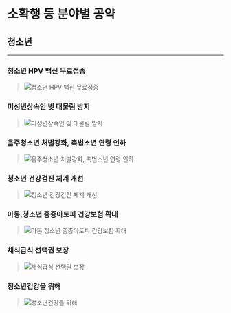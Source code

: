 # 소확행 등 분야별 공약

## 청소년

---

### 청소년 HPV 백신 무료접종
> ![청소년 HPV 백신 무료접종](./004_022_001.png)

### 미성년상속인 빚 대물림 방지
> ![미성년상속인 빚 대물림 방지](./004_022_002.png)

### 음주청소년 처벌강화, 촉법소년 연령 인하
> ![음주청소년 처벌강화, 촉법소년 연령 인하](./004_022_003.png)

### 청소년 건강검진 체계 개선
> ![청소년 건강검진 체계 개선](./004_022_004.png)

### 아동,청소년 중증아토피 건강보험 확대
> ![아동,청소년 중증아토피 건강보험 확대](./004_022_005.png)

### 채식급식 선택권 보장
> ![채식급식 선택권 보장](./004_022_006.png)

### 청소년건강을 위해
> ![청소년건강을 위해](./004_022_007.png)
